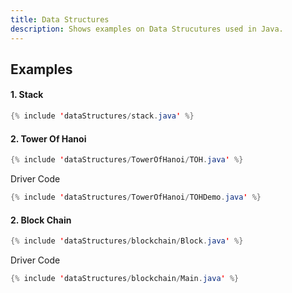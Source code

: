 ```yaml
---
title: Data Structures
description: Shows examples on Data Strucutures used in Java.
---
```



## Examples

#### 1. Stack
```java
{% include 'dataStructures/stack.java' %}
```

#### 2. Tower Of Hanoi
```java
{% include 'dataStructures/TowerOfHanoi/TOH.java' %}
```
Driver Code
```java
{% include 'dataStructures/TowerOfHanoi/TOHDemo.java' %}
```

#### 2. Block Chain
```java
{% include 'dataStructures/blockchain/Block.java' %}
```
Driver Code
```java
{% include 'dataStructures/blockchain/Main.java' %}
```
